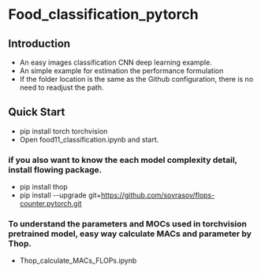 # Food_classification_pytorch
## Introduction
- An easy images classification CNN deep learning example. 
- An simple example for estimation the performance formulation
- If the folder location is the same as the Github configuration, there is no need to readjust the path.

## Quick Start
- pip install torch torchvision
- Open food11_classification.ipynb and start.
###  if you also want to know the each model complexity detail, install flowing package.
- pip install thop
- pip install --upgrade git+https://github.com/sovrasov/flops-counter.pytorch.git


### To understand the parameters and MOCs used in torchvision pretrained model, easy way calculate MACs and parameter by Thop.
- Thop_calculate_MACs_FLOPs.ipynb
